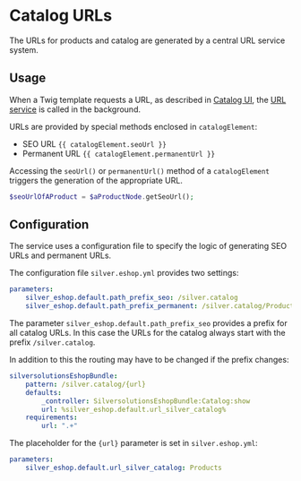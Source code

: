 # Catalog URLs

The URLs for products and catalog are generated by a central URL service system.

## Usage

When a Twig template requests a URL, as described in [Catalog UI](../../catalog_ui/catalog_ui.md),
the [URL service](../catalog_urls/catalog_urls.md) is called in the background.

URLs are provided by special methods enclosed in `catalogElement`:

- SEO URL `{{ catalogElement.seoUrl }}`
- Permanent URL `{{ catalogElement.permanentUrl }}`

Accessing the `seoUrl()` or `permanentUrl()` method of a `catalogElement` triggers the generation of the appropriate URL.

``` php
$seoUrlOfAProduct = $aProductNode.getSeoUrl();
```

## Configuration

The service uses a configuration file to specify the logic of generating SEO URLs and permanent URLs. 

The configuration file `silver.eshop.yml` provides two settings:

``` yaml
parameters:
    silver_eshop.default.path_prefix_seo: /silver.catalog
    silver_eshop.default.path_prefix_permanent: /silver.catalog/Products
```

The parameter `silver_eshop.default.path_prefix_seo` provides a prefix for all catalog URLs.
In this case the URLs for the catalog always start with the prefix `/silver.catalog`.

In addition to this the routing may have to be changed if the prefix changes:

``` yaml
silversolutionsEshopBundle:
    pattern: /silver.catalog/{url}
    defaults:
        _controller: SilversolutionsEshopBundle:Catalog:show
        url: %silver_eshop.default.url_silver_catalog%
    requirements:
        url: ".+"
```

The placeholder for the `{url}` parameter is set in `silver.eshop.yml`:

``` yaml
parameters:
    silver_eshop.default.url_silver_catalog: Products
```
